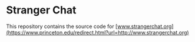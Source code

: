 Stranger Chat
=============

This repository contains the source code for [www.strangerchat.org](https://www.princeton.edu/redirect.html?url=http://www.strangerchat.org)
